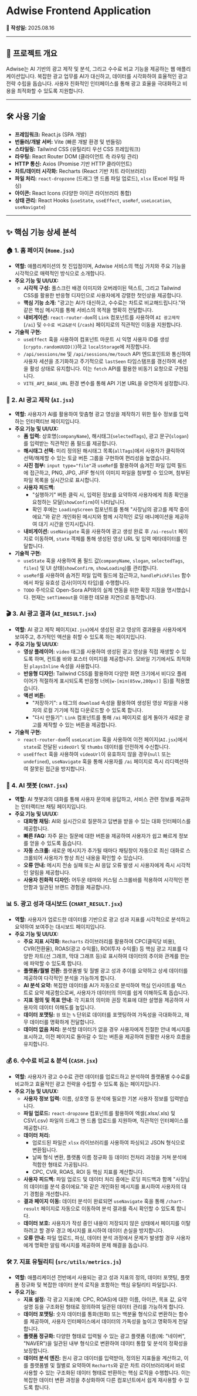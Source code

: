 # Adwise Frontend Application

**📅 작성일:** 2025.08.16

---

## 🚀 프로젝트 개요

Adwise는 AI 기반의 광고 제작 및 분석, 그리고 수수료 비교 기능을 제공하는 웹 애플리케이션입니다. 복잡한 광고 업무를 AI가 대신하고, 데이터를 시각화하여 효율적인 광고 전략 수립을 돕습니다. 사용자 친화적인 인터페이스를 통해 광고 효율을 극대화하고 비용을 최적화할 수 있도록 지원합니다.

---

## 🛠️ 사용 기술

*   **프레임워크:** React.js (SPA 개발)
*   **번들러/개발 서버:** Vite (빠른 개발 환경 및 번들링)
*   **스타일링:** Tailwind CSS (유틸리티 우선 CSS 프레임워크)
*   **라우팅:** React Router DOM (클라이언트 측 라우팅 관리)
*   **HTTP 통신:** Axios (Promise 기반 HTTP 클라이언트)
*   **차트/데이터 시각화:** Recharts (React 기반 차트 라이브러리)
*   **파일 처리:** `react-dropzone` (드래그 앤 드롭 파일 업로드), `xlsx` (Excel 파일 파싱)
*   **아이콘:** React Icons (다양한 아이콘 라이브러리 통합)
*   **상태 관리:** React Hooks (`useState`, `useEffect`, `useRef`, `useLocation`, `useNavigate`)

---

## ✨ 핵심 기능 상세 분석

### 🏠 1. 홈 페이지 (`Home.jsx`)

*   **역할:** 애플리케이션의 첫 진입점이며, Adwise 서비스의 핵심 가치와 주요 기능을 시각적으로 매력적인 방식으로 소개합니다.
*   **주요 기능 및 UI/UX:**
    *   **시각적 구성:** 풀스크린 배경 이미지와 오버레이된 텍스트, 그리고 Tailwind CSS를 활용한 반응형 디자인으로 사용자에게 강렬한 첫인상을 제공합니다.
    *   **핵심 기능 소개:** "광고는 AI가 대신하고, 수수료는 차트로 비교해드립니다."와 같은 핵심 메시지를 통해 서비스의 목적을 명확히 전달합니다.
    *   **내비게이션:** `react-router-dom`의 `Link` 컴포넌트를 사용하여 `AI 광고제작` (`/ai`) 및 `수수료 비교&분석` (`/cash`) 페이지로의 직관적인 이동을 지원합니다.
*   **기술적 구현:**
    *   `useEffect` 훅을 사용하여 컴포넌트 마운트 시 익명 사용자 ID를 생성(`crypto.randomUUID()`)하고 `localStorage`에 저장합니다.
    *   `/api/sessions/me` 및 `/api/sessions/me/touch` API 엔드포인트와 통신하여 사용자 세션을 초기화하고 주기적으로 `lastSeen` 타임스탬프를 갱신하여 세션을 활성 상태로 유지합니다. 이는 `fetch` API를 활용한 비동기 요청으로 구현됩니다.
    *   `VITE_API_BASE_URL` 환경 변수를 통해 API 기본 URL을 유연하게 설정합니다.

### 🤖 2. AI 광고 제작 (`AI.jsx`)

*   **역할:** 사용자가 AI를 활용하여 맞춤형 광고 영상을 제작하기 위한 필수 정보를 입력하는 인터랙티브 페이지입니다.
*   **주요 기능 및 UI/UX:**
    *   **폼 입력:** 상호명(`companyName`), 해시태그(`selectedTags`), 광고 문구(`slogan`)를 입력받는 직관적인 폼 필드를 제공합니다.
    *   **해시태그 선택:** 미리 정의된 해시태그 목록(`allTags`)에서 사용자가 클릭하여 선택/해제할 수 있는 토글 버튼 그룹을 구현하여 편리성을 높였습니다.
    *   **사진 첨부:** `input type="file"`과 `useRef`를 활용하여 숨겨진 파일 입력 필드에 접근하고, PNG, JPG, JFIF 형식의 이미지 파일을 첨부할 수 있으며, 첨부된 파일 목록을 실시간으로 표시합니다.
    *   **사용자 피드백:**
        *   "실행하기" 버튼 클릭 시, 입력된 정보를 요약하여 사용자에게 최종 확인을 요청하는 모달(`showConfirm`)이 나타납니다.
        *   확인 후에는 `LoadingScreen` 컴포넌트를 통해 "사장님의 광고를 제작 중이에요."와 같은 개인화된 메시지와 함께 시각적인 로딩 애니메이션을 제공하여 대기 시간을 인지시킵니다.
    *   **내비게이션:** `useNavigate` 훅을 사용하여 광고 생성 완료 후 `/ai-result` 페이지로 이동하며, `state` 객체를 통해 생성된 영상 URL 및 입력 메타데이터를 전달합니다.
*   **기술적 구현:**
    *   `useState` 훅을 사용하여 폼 필드 값(`companyName`, `slogan`, `selectedTags`, `files`) 및 UI 상태(`showConfirm`, `showLoading`)를 관리합니다.
    *   `useRef`를 사용하여 숨겨진 파일 입력 필드에 접근하고, `handlePickFiles` 함수에서 파일 유효성 검사(이미지 타입)를 수행합니다.
    *   `TODO` 주석으로 Open-Sora API와의 실제 연동을 위한 확장 지점을 명시했습니다. 현재는 `setTimeout`을 이용한 데모용 지연으로 동작합니다.

### 🎬 3. AI 광고 결과 (`AI_RESULT.jsx`)

*   **역할:** AI 광고 제작 페이지(`AI.jsx`)에서 생성된 광고 영상의 결과물을 사용자에게 보여주고, 추가적인 액션을 취할 수 있도록 하는 페이지입니다.
*   **주요 기능 및 UI/UX:**
    *   **영상 플레이어:** `video` 태그를 사용하여 생성된 광고 영상을 직접 재생할 수 있도록 하며, 컨트롤 바와 포스터 이미지를 제공합니다. 모바일 기기에서도 최적화된 `playsInline` 속성을 사용합니다.
    *   **반응형 디자인:** Tailwind CSS를 활용하여 다양한 화면 크기에서 비디오 플레이어가 적절하게 표시되도록 반응형 너비(`w-[min(85vw,280px)]` 등)를 적용했습니다.
    *   **액션 버튼:**
        *   "저장하기": `a` 태그의 `download` 속성을 활용하여 생성된 영상 파일을 사용자의 로컬 기기에 직접 다운로드할 수 있도록 합니다.
        *   "다시 만들기": `Link` 컴포넌트를 통해 `/ai` 페이지로 쉽게 돌아가 새로운 광고를 제작할 수 있는 버튼을 제공합니다.
*   **기술적 구현:**
    *   `react-router-dom`의 `useLocation` 훅을 사용하여 이전 페이지(`AI.jsx`)에서 `state`로 전달된 `videoUrl` 및 `thumbs` 데이터를 안전하게 수신합니다.
    *   `useEffect` 훅을 사용하여 `videoUrl`이 유효하지 않을 경우(`null` 또는 `undefined`), `useNavigate` 훅을 통해 사용자를 `/ai` 페이지로 즉시 리디렉션하여 잘못된 접근을 방지합니다.

### 💬 4. AI 챗봇 (`CHAT.jsx`)

*   **역할:** AI 챗봇과의 대화를 통해 사용자 문의에 응답하고, 서비스 관련 정보를 제공하는 인터랙티브 채팅 페이지입니다.
*   **주요 기능 및 UI/UX:**
    *   **대화형 채팅:** AI와 실시간으로 질문하고 답변을 받을 수 있는 대화 인터페이스를 제공합니다.
    *   **빠른 FAQ:** 자주 묻는 질문에 대한 버튼을 제공하여 사용자가 쉽고 빠르게 정보를 얻을 수 있도록 돕습니다.
    *   **자동 스크롤:** 새로운 메시지가 추가될 때마다 채팅창이 자동으로 최신 대화로 스크롤되어 사용자가 항상 최신 내용을 확인할 수 있습니다.
    *   **오류 안내:** 메시지 전송 실패 또는 AI 응답 오류 발생 시 사용자에게 즉시 시각적인 알림을 제공합니다.
    *   **사용자 친화적 디자인:** 어두운 테마와 커스텀 스크롤바를 적용하여 시각적인 편안함과 일관된 브랜드 경험을 제공합니다.

### 📊 5. 광고 성과 대시보드 (`CHART_RESULT.jsx`)

*   **역할:** 사용자가 업로드한 데이터를 기반으로 광고 성과 지표를 시각적으로 분석하고 요약하여 보여주는 대시보드 페이지입니다.
*   **주요 기능 및 UI/UX:**
    *   **주요 지표 시각화:** `Recharts` 라이브러리를 활용하여 CPC(클릭당 비용), CVR(전환율), ROAS(광고 수익률), ROI(투자 수익률) 등 핵심 광고 지표를 다양한 차트(선 그래프, 막대 그래프 등)로 표시하여 데이터의 추이와 관계를 한눈에 파악할 수 있도록 합니다.
    *   **플랫폼/월별 전환:** 플랫폼별 및 월별 광고 성과 추이를 요약하고 상세 데이터를 제공하여 다각적인 분석을 가능하게 합니다.
    *   **AI 분석 요약:** 복잡한 데이터를 AI가 자동으로 분석하여 핵심 인사이트를 텍스트로 요약 제공함으로써, 사용자가 데이터의 의미를 쉽게 이해하도록 돕습니다.
    *   **지표 정의 및 목표 안내:** 각 지표의 의미와 권장 목표에 대한 설명을 제공하여 사용자의 데이터 이해도를 높입니다.
    *   **데이터 포맷팅:** `원` 또는 `%` 단위로 데이터를 포맷팅하여 가독성을 극대화하고, 재무 데이터를 명확하게 전달합니다.
    *   **데이터 없음 처리:** 분석할 데이터가 없을 경우 사용자에게 친절한 안내 메시지를 표시하고, 이전 페이지로 돌아갈 수 있는 버튼을 제공하여 원활한 사용자 흐름을 유지합니다.

### 💰 6. 수수료 비교 & 분석 (`CASH.jsx`)

*   **역할:** 사용자가 광고 수수료 관련 데이터를 업로드하고 분석하여 플랫폼별 수수료를 비교하고 효율적인 광고 전략을 수립할 수 있도록 돕는 페이지입니다.
*   **주요 기능 및 UI/UX:**
    *   **사용자 정보 입력:** 이름, 상호명 등 분석에 필요한 기본 사용자 정보를 입력받습니다.
    *   **파일 업로드:** `react-dropzone` 컴포넌트를 활용하여 엑셀(.xlsx/.xls) 및 CSV(.csv) 파일의 드래그 앤 드롭 업로드를 지원하며, 직관적인 인터페이스를 제공합니다.
    *   **데이터 처리:**
        *   업로드된 파일은 `xlsx` 라이브러리를 사용하여 파싱되고 JSON 형식으로 변환됩니다.
        *   날짜 형식 변환, 플랫폼 이름 정규화 등 데이터 전처리 과정을 거쳐 분석에 적합한 형태로 가공됩니다.
        *   CPC, CVR, ROAS, ROI 등 핵심 지표를 계산합니다.
    *   **사용자 피드백:** 파일 업로드 및 데이터 처리 중에는 로딩 피드백과 함께 "사장님의 데이터를 분석 중이에요."와 같은 개인화된 메시지를 표시하여 사용자의 대기 경험을 개선합니다.
    *   **결과 페이지 이동:** 데이터 분석이 완료되면 `useNavigate` 훅을 통해 `/chart-result` 페이지로 자동으로 이동하여 분석 결과를 즉시 확인할 수 있도록 합니다.
    *   **데이터 보호:** 사용자가 작성 중인 내용이 저장되지 않은 상태에서 페이지를 이탈하려고 할 경우 경고 메시지를 표시하여 데이터 손실을 방지합니다.
    *   **오류 안내:** 파일 업로드, 파싱, 데이터 분석 과정에서 문제가 발생할 경우 사용자에게 명확한 알림 메시지를 제공하여 문제 해결을 돕습니다.

### 🛠️ 7. 지표 유틸리티 (`src/utils/metrics.js`)

*   **역할:** 애플리케이션 전반에서 사용되는 광고 성과 지표의 정의, 데이터 포맷팅, 플랫폼 정규화 및 복잡한 데이터 분석 로직을 포함하는 핵심 유틸리티 파일입니다.
*   **주요 기능:**
    *   **지표 설정:** 각 광고 지표(예: CPC, ROAS)에 대한 이름, 아이콘, 목표 값, 요약 설명 등을 구조화된 형태로 정의하여 일관된 데이터 관리를 가능하게 합니다.
    *   **데이터 포맷팅:** 숫자 데이터를 통화(원화) 또는 백분율 형식으로 변환하는 함수를 제공하여, 사용자 인터페이스에서 데이터의 가독성을 높이고 명확하게 전달합니다.
    *   **플랫폼 정규화:** 다양한 형태로 입력될 수 있는 광고 플랫폼 이름(예: "네이버", "NAVER")을 일관된 내부 형식으로 변환하여 데이터 통합 및 분석의 정확성을 보장합니다.
    *   **데이터 분석 엔진:** 원시 광고 데이터를 입력받아, 정의된 지표들을 계산하고, 이를 플랫폼별 및 월별로 요약하여 `Recharts`와 같은 차트 라이브러리에서 바로 사용할 수 있는 구조화된 데이터 형태로 반환하는 핵심 로직을 수행합니다. 이는 복잡한 데이터 변환 과정을 추상화하여 다른 컴포넌트에서 쉽게 재사용할 수 있도록 합니다.

